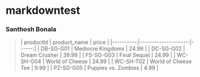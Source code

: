 # markdowntest

### Santhosh Bonala

> | productId |        product_name | price |
  |----------:|--------------------:|------:|
  | DB-SG-G01 |   Mediocre Kingdoms | 24.99 |
  | DC-SG-G02 |       Dream Crusher | 39.99 |
  | FS-SG-G03 |        Final Sequel | 24.99 |
  | WC-SH-G04 | World of Cheese     | 24.99 |
  | WC-SH-T02 | World of Cheese Tee | 9.99  |
  | PZ-SG-G05 | Puppies vs. Zombies | 4.99  |

